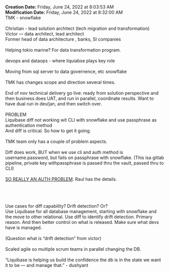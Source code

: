 <div><b>Creation Date:</b> Friday, June 24, 2022 at 8:03:53 AM<br></div>
<div><b>Modification Date:</b> Friday, June 24, 2022 at 8:32:00 AM<br></div>
<div>TMK - snowflake</div>
<div><br></div>
<div>Christian - lead solution architect (tech migration and transformation)</div>
<div>Victor — data architect, lead architect </div>
<div>Former head of data architecture , banks, SI companies </div>
<div><br></div>
<div>Helping tokio marine? For data transformation program.</div>
<div><br></div>
<div>devops and dataops - where liquiabse plays key role</div>
<div><br></div>
<div>Moving from sql server to data governence, etc snowflake</div>
<div><br></div>
<div>TMK has changes scope and direction several times.</div>
<div><br></div>
<div>End of nov technical delivery go live: ready from solution perspective and then business does UAT, and run in parallel, coordinate results. Want to have dual run in dev/jan, and then switch over.</div>
<div><br></div>
<div>PROBLEM</div>
<div>Liquibase diff not working wit CLI with snowflake and use passphrase as authentication method</div>
<div>And diff is critical. So how to get it going.</div>
<div><br></div>
<div>TMK team only has a couple of problem aspects.</div>
<div><br></div>
<div>Diff does work, BUT when we use cli and auth method is username.password, but fails on passphrase with snowflake. (This isa gitlab pipeline, private key withpassphrase is passed thru the vault, passed thru to CLI)</div>
<div><br></div>
<div><u>SO REALLY AN AUTH PROBLEM</u>. Raul has the details.</div>
<div><br></div>
<div><br></div>
<div><br></div>
<div><br></div>
<div>Use cases for diff capability? Drift detection? Or?</div>
<div>Use Liquibase for all database management, starting with snowflake and the move to other relational. Use diff to identify drift detection. Primary reason. And then better control  on what is released. Make sure what devs have is managed.</div>
<div><br></div>
<div>(Question what is “drift detection” from victor)</div>
<div><br></div>
<div>Scaled agile so multiple scrum teams in parallel changing the DB.</div>
<div><br></div>
<div>“Liquibase is helping us build the confidence the db is in the state we want it to be — and manage that.” - dushyant</div>

